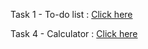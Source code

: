 Task 1 - To-do list : [Click here](https://mubeen02.github.io/LGMVIP-Web/To-do%20list/)


Task 4 - Calculator : [Click here](https://mubeen02.github.io/LGMVIP-Web/Calculator/)
